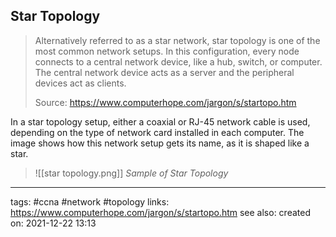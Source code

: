 ## Star Topology

>Alternatively referred to as a star network, star topology is one of the most common network setups. In this configuration, every node connects to a central network device, like a hub, switch, or computer. The central network device acts as a server and the peripheral devices act as clients. 
>
>Source: https://www.computerhope.com/jargon/s/startopo.htm


In a star topology setup, either a coaxial or RJ-45 network cable is used, depending on the type of network card installed in each computer. The image shows how this network setup gets its name, as it is shaped like a star.

>![[star topology.png]]
>*Sample of Star Topology*

---
tags: #ccna #network #topology 
links: https://www.computerhope.com/jargon/s/startopo.htm
see also:
created on: 2021-12-22 13:13